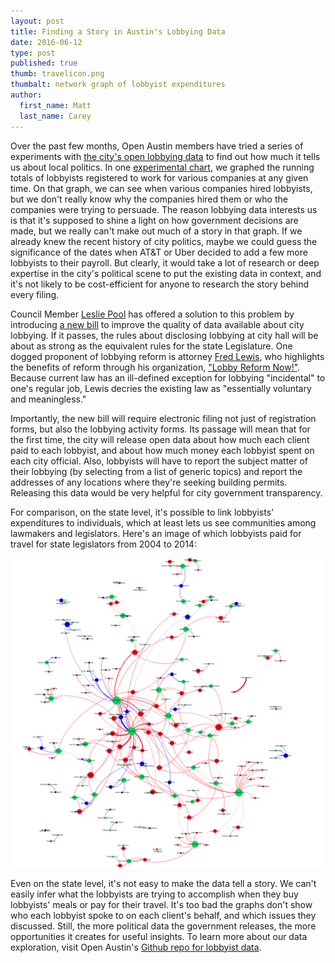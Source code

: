 ```yaml
---
layout: post
title: Finding a Story in Austin's Lobbying Data
date: 2016-06-12
type: post
published: true
thumb: travelicon.png
thumbalt: network graph of lobbyist expenditures
author:
  first_name: Matt
  last_name: Carey
---
```


Over the past few months, Open Austin members have tried a series of experiments with [the city's open lobbying data](data.austintexas.gov/dataset/Lobbyists/bqav-9x6a) to find out how much it tells us about local politics. In one [experimental chart](http://www.open-austin.org/lobbying-in-austin/), we graphed the running totals of lobbyists registered to work for various companies at any given time. On that graph, we can see when various companies hired lobbyists, but we don't really know why the companies hired them or who the companies were trying to persuade. The reason lobbying data interests us is that it's supposed to shine a light on how government decisions are made, but we really can't make out much of a story in that graph. If we already knew the recent history of city politics, maybe we could guess the significance of the dates when AT&T or Uber decided to add a few more lobbyists to their payroll. But clearly, it would take a lot of research or deep expertise in the city's political scene to put the existing data in context, and it's not likely to be cost-efficient for anyone to research the story behind every filing.

Council Member [Leslie Pool](http://www.mystatesman.com/news/news/local/austin-officials-to-create-new-lobbying-registrati/npmr3/) has offered a solution to this problem by introducing [a new bill](http://www.lobbyreformnow.com/wp-content/uploads/2016/06/CityOrd-lobby-RR-June-6.pdf) to improve the quality of data available about city lobbying. If it passes, the rules about disclosing lobbying at city hall will be about as strong as the equivalent rules for the state Legislature. One dogged proponent of lobbying reform is attorney [Fred Lewis](http://cityhall.blog.statesman.com/2015/08/25/how-one-attorney-made-fixing-austins-lobbying-law-his-personal-crusade/), who highlights the benefits of reform through his organization, ["Lobby Reform Now!"](http://www.lobbyreformnow.com/whats-happening/). Because current law has an ill-defined exception for lobbying "incidental" to one's regular job, Lewis decries the existing law as "essentially voluntary and meaningless."

Importantly, the new bill will require electronic filing not just of registration forms, but also the lobbying activity forms. Its passage will mean that for the first time, the city will release open data about how much each client paid to each lobbyist, and about how much money each lobbyist spent on each city official. Also, lobbyists will have to report the subject matter of their lobbying (by selecting from a list of generic topics) and report the addresses of any locations where they're seeking building permits. Releasing this data would be very helpful for city government transparency.

For comparison, on the state level, it's possible to link lobbyists' expenditures to individuals, which at least lets us see communities among lawmakers and legislators. Here's an image of which lobbyists paid for travel for state legislators from 2004 to 2014:

![state legislator travel network graph](/assets/images/TX_lobby_travel_filings_2004-2014.svg)

Even on the state level, it's not easy to make the data tell a story. We can't easily infer what the lobbyists are trying to accomplish when they buy lobbyists' meals or pay for their travel. It's too bad the graphs don't show who each lobbyist spoke to on each client's behalf, and which issues they discussed. Still, the more political data the government releases, the more opportunities it creates for useful insights. To learn more about our data exploration, visit Open Austin's [Github repo for lobbyist data](https://github.com/open-austin/lobbying-in-austin).